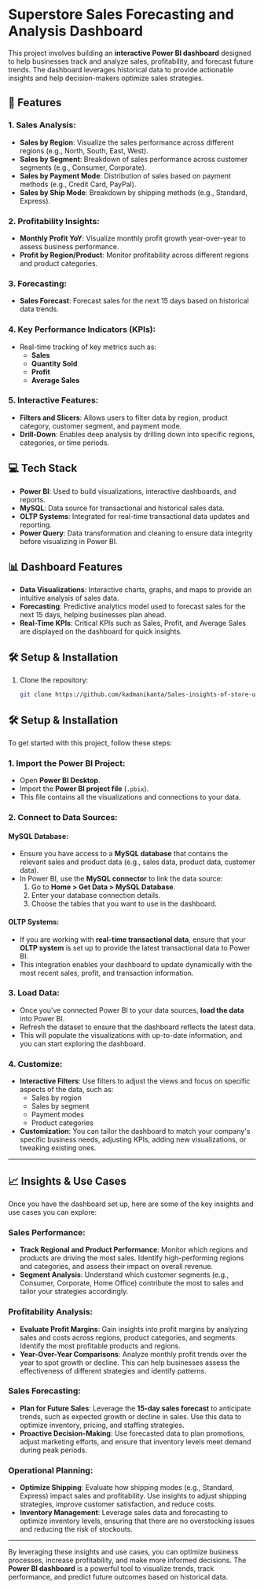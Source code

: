 # Superstore Sales Forecasting and Analysis Dashboard

This project involves building an **interactive Power BI dashboard** designed to help businesses track and analyze sales, profitability, and forecast future trends. The dashboard leverages historical data to provide actionable insights and help decision-makers optimize sales strategies.

## 🚀 Features

### **1. Sales Analysis:**
- **Sales by Region**: Visualize the sales performance across different regions (e.g., North, South, East, West).
- **Sales by Segment**: Breakdown of sales performance across customer segments (e.g., Consumer, Corporate).
- **Sales by Payment Mode**: Distribution of sales based on payment methods (e.g., Credit Card, PayPal).
- **Sales by Ship Mode**: Breakdown by shipping methods (e.g., Standard, Express).

### **2. Profitability Insights:**
- **Monthly Profit YoY**: Visualize monthly profit growth year-over-year to assess business performance.
- **Profit by Region/Product**: Monitor profitability across different regions and product categories.

### **3. Forecasting:**
- **Sales Forecast**: Forecast sales for the next 15 days based on historical data trends.

### **4. Key Performance Indicators (KPIs):**
- Real-time tracking of key metrics such as:
  - **Sales**
  - **Quantity Sold**
  - **Profit**
  - **Average Sales**

### **5. Interactive Features:**
- **Filters and Slicers**: Allows users to filter data by region, product category, customer segment, and payment mode.
- **Drill-Down**: Enables deep analysis by drilling down into specific regions, categories, or time periods.

## 💻 Tech Stack

- **Power BI**: Used to build visualizations, interactive dashboards, and reports.
- **MySQL**: Data source for transactional and historical sales data.
- **OLTP Systems**: Integrated for real-time transactional data updates and reporting.
- **Power Query**: Data transformation and cleaning to ensure data integrity before visualizing in Power BI.

## 📊 Dashboard Features

- **Data Visualizations**: Interactive charts, graphs, and maps to provide an intuitive analysis of sales data.
- **Forecasting**: Predictive analytics model used to forecast sales for the next 15 days, helping businesses plan ahead.
- **Real-Time KPIs**: Critical KPIs such as Sales, Profit, and Average Sales are displayed on the dashboard for quick insights.

## 🛠️ Setup & Installation

1. Clone the repository:
   ```bash
   git clone https://github.com/kadmanikanta/Sales-insights-of-store-using-powerbi.git

## 🛠️ **Setup & Installation**

To get started with this project, follow these steps:

### 1. **Import the Power BI Project**:
- Open **Power BI Desktop**.
- Import the **Power BI project file** (`.pbix`).
- This file contains all the visualizations and connections to your data.

### 2. **Connect to Data Sources**:

#### **MySQL Database**:
- Ensure you have access to a **MySQL database** that contains the relevant sales and product data (e.g., sales data, product data, customer data).
- In Power BI, use the **MySQL connector** to link the data source:
  1. Go to **Home > Get Data > MySQL Database**.
  2. Enter your database connection details.
  3. Choose the tables that you want to use in the dashboard.

#### **OLTP Systems**:
- If you are working with **real-time transactional data**, ensure that your **OLTP system** is set up to provide the latest transactional data to Power BI.
- This integration enables your dashboard to update dynamically with the most recent sales, profit, and transaction information.

### 3. **Load Data**:
- Once you’ve connected Power BI to your data sources, **load the data** into Power BI.
- Refresh the dataset to ensure that the dashboard reflects the latest data.
- This will populate the visualizations with up-to-date information, and you can start exploring the dashboard.

### 4. **Customize**:
- **Interactive Filters**: Use filters to adjust the views and focus on specific aspects of the data, such as:
  - Sales by region
  - Sales by segment
  - Payment modes
  - Product categories
- **Customization**: You can tailor the dashboard to match your company's specific business needs, adjusting KPIs, adding new visualizations, or tweaking existing ones.

---

## 📈 **Insights & Use Cases**

Once you have the dashboard set up, here are some of the key insights and use cases you can explore:

### **Sales Performance**:
- **Track Regional and Product Performance**: Monitor which regions and products are driving the most sales. Identify high-performing regions and categories, and assess their impact on overall revenue.
- **Segment Analysis**: Understand which customer segments (e.g., Consumer, Corporate, Home Office) contribute the most to sales and tailor your strategies accordingly.

### **Profitability Analysis**:
- **Evaluate Profit Margins**: Gain insights into profit margins by analyzing sales and costs across regions, product categories, and segments. Identify the most profitable products and regions.
- **Year-Over-Year Comparisons**: Analyze monthly profit trends over the year to spot growth or decline. This can help businesses assess the effectiveness of different strategies and identify patterns.

### **Sales Forecasting**:
- **Plan for Future Sales**: Leverage the **15-day sales forecast** to anticipate trends, such as expected growth or decline in sales. Use this data to optimize inventory, pricing, and staffing strategies.
- **Proactive Decision-Making**: Use forecasted data to plan promotions, adjust marketing efforts, and ensure that inventory levels meet demand during peak periods.

### **Operational Planning**:
- **Optimize Shipping**: Evaluate how shipping modes (e.g., Standard, Express) impact sales and profitability. Use insights to adjust shipping strategies, improve customer satisfaction, and reduce costs.
- **Inventory Management**: Leverage sales data and forecasting to optimize inventory levels, ensuring that there are no overstocking issues and reducing the risk of stockouts.

---

By leveraging these insights and use cases, you can optimize business processes, increase profitability, and make more informed decisions. The **Power BI dashboard** is a powerful tool to visualize trends, track performance, and predict future outcomes based on historical data.

